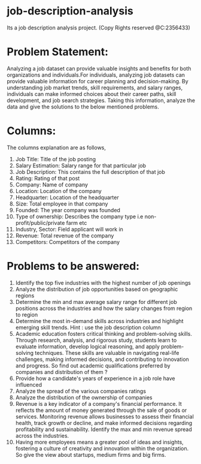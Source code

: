 # job-description-analysis

Its a job description analysis project. (Copy Rights reserved @C:2356433)

# Problem Statement:

Analyzing a job dataset can provide valuable insights and benefits for both organizations and
individuals.For individuals, analyzing job datasets can provide valuable information for career
planning and decision-making. By understanding job market trends, skill requirements, and
salary ranges, individuals can make informed choices about their career paths, skill
development, and job search strategies. Taking this information, analyze the data and give the
solutions to the below mentioned problems.

# Columns:

The columns explanation are as follows,
1. Job Title: Title of the job posting
2. Salary Estimation: Salary range for that particular job
3. Job Description: This contains the full description of that job
4. Rating: Rating of that post
5. Company: Name of company
6. Location: Location of the company
7. Headquarter: Location of the headquarter
8. Size: Total employee in that company
9. Founded: The year company was founded
10. Type of ownership: Describes the company type i.e non-profit/public/private farm etc
11. Industry, Sector: Field applicant will work in
12. Revenue: Total revenue of the company
13. Competitors: Competitors of the company

# Problems to be answered:

1. Identify the top five industries with the highest number of job openings
2. Analyze the distribution of job opportunities based on geographic regions
3. Determine the min and max average salary range for different job positions across the
industries and how the salary changes from region to region
4. Determine the most in-demand skills across industries and highlight emerging skill
trends. Hint : use the job description column
5. Academic education fosters critical thinking and problem-solving skills. Through
research, analysis, and rigorous study, students learn to evaluate information, develop
logical reasoning, and apply problem-solving techniques. These skills are valuable in
navigating real-life challenges, making informed decisions, and contributing to innovation
and progress. So find out academic qualifications preferred by companies and
distribution of them ?
6. Provide how a candidate's years of experience in a job role have influenced
7. Analyze the spread of the various companies ratings
8. Analyze the distribution of the ownership of companies
9. Revenue is a key indicator of a company's financial performance. It reflects the amount
of money generated through the sale of goods or services. Monitoring revenue allows
businesses to assess their financial health, track growth or decline, and make informed
decisions regarding profitability and sustainability. Identify the max and min revenue
spread across the industries.
10. Having more employees means a greater pool of ideas and insights, fostering a culture
of creativity and innovation within the organization. So give the view about startups,
medium firms and big firms.

